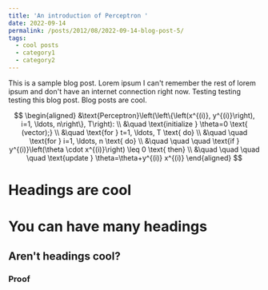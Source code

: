 ```yaml
---
title: 'An introduction of Perceptron '
date: 2022-09-14
permalink: /posts/2012/08/2022-09-14-blog-post-5/
tags:
  - cool posts
  - category1
  - category2
---
```


This is a sample blog post. Lorem ipsum I can't remember the rest of lorem ipsum and don't have an internet connection right now. Testing testing testing this blog post. Blog posts are cool.

$$
\begin{aligned}
&\text{Perceptron}\left(\left\{\left(x^{(i)}, y^{(i)}\right), i=1, \ldots, n\right\}, T\right): \\
&\quad \text{initialize } \theta=0 \text{ (vector);} \\
&\quad \text{for } t=1, \ldots, T \text{ do} \\
&\quad \quad \text{for } i=1, \ldots, n \text{ do} \\
&\quad \quad \quad \text{if } y^{(i)}\left(\theta \cdot x^{(i)}\right) \leq 0 \text{ then} \\
&\quad \quad \quad \quad \text{update } \theta=\theta+y^{(i)} x^{(i)}
\end{aligned}
$$


Headings are cool
======

You can have many headings
======

Aren't headings cool?
------


### Proof
